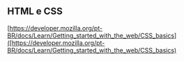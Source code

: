 ## HTML e CSS

[https://developer.mozilla.org/pt-BR/docs/Learn/Getting_started_with_the_web/CSS_basics]([https://developer.mozilla.org/pt-BR/docs/Learn/Getting_started_with_the_web/CSS_basics)
